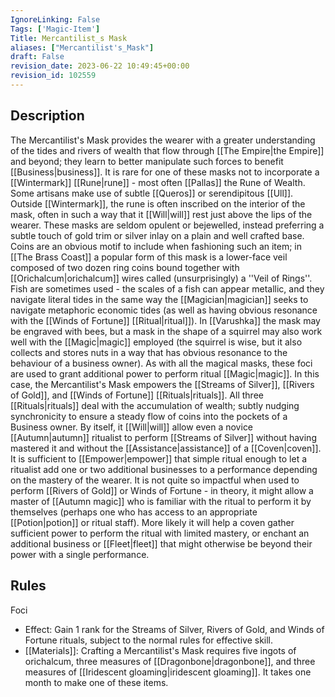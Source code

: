 ```yaml
---
IgnoreLinking: False
Tags: ['Magic-Item']
Title: Mercantilist_s Mask
aliases: ["Mercantilist's_Mask"]
draft: False
revision_date: 2023-06-22 10:49:45+00:00
revision_id: 102559
---
```


## Description
The Mercantilist's Mask provides the wearer with a greater understanding of the tides and rivers of wealth that flow through [[The Empire|the Empire]] and beyond; they learn to better manipulate such forces to benefit [[Business|business]]. It is rare for one of these masks not to incorporate a [[Wintermark]] [[Rune|rune]] - most often [[Pallas]] the Rune of Wealth. Some artisans make use of subtle [[Queros]] or serendipitous [[Ull]]. Outside [[Wintermark]], the rune is often inscribed on the interior of the mask, often in such a way that it [[Will|will]] rest just above the lips of the wearer.
These masks are seldom opulent or bejewelled, instead preferring a subtle touch of gold trim or silver inlay on a plain and well crafted base. Coins are an obvious motif to include when fashioning such an item; in [[The Brass Coast]] a popular form of this mask is a lower-face veil composed of two dozen ring coins bound together with [[Orichalcum|orichalcum]] wires called (unsurprisingly) a ''Veil of Rings''. 
Fish are sometimes used - the scales of a fish can appear metallic, and they navigate literal tides in the same way the [[Magician|magician]] seeks to navigate metaphoric economic tides (as well as having obvious resonance with the [[Winds of Fortune]] [[Ritual|ritual]]). In [[Varushka]] the mask may be engraved with bees, but a mask in the shape of a squirrel may also work well with the [[Magic|magic]] employed (the squirrel is wise, but it also collects and stores nuts in a way that has obvious resonance to the behaviour of a business owner).
As with all the magical masks, these foci are used to grant additional power to perform ritual [[Magic|magic]]. In this case, the Mercantilist's Mask empowers the [[Streams of Silver]], [[Rivers of Gold]], and [[Winds of Fortune]] [[Rituals|rituals]]. All three [[Rituals|rituals]] deal with the accumulation of wealth; subtly nudging synchronicity to ensure a steady flow of coins into the pockets of a Business owner.
By itself, it [[Will|will]] allow even a novice [[Autumn|autumn]] ritualist to perform [[Streams of Silver]] without having mastered it and without the [[Assistance|assistance]] of a [[Coven|coven]]. It is sufficient to [[Empower|empower]] that simple ritual enough to let a ritualist add one or two additional businesses to a performance depending on the mastery of the wearer. It is not quite so impactful when used to perform [[Rivers of Gold]] or Winds of Fortune - in theory, it might allow a master of [[Autumn magic]] who is familiar with the ritual to perform it by themselves (perhaps one who has access to an appropriate [[Potion|potion]] or ritual staff). More likely it will help a coven gather sufficient power to perform the ritual with limited mastery, or enchant an additional business or [[Fleet|fleet]] that might otherwise be beyond their power with a single performance.
## Rules
Foci
* Effect: Gain 1 rank for the Streams of Silver, Rivers of Gold, and Winds of Fortune rituals, subject to the normal rules for effective skill.
* [[Materials]]: Crafting a Mercantilist's Mask requires five ingots of orichalcum, three measures of [[Dragonbone|dragonbone]], and three measures of [[Iridescent gloaming|iridescent gloaming]]. It takes one month to make one of these items.